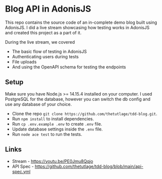 # Blog API in AdonisJS

This repo contains the source code of an in-complete demo blog built using AdonisJS. I did a live stream showcasing how testing works in AdonisJS and created this project as a part of it.

During the live stream, we covered

- The basic flow of testing in AdonisJS
- Authenticating users during tests
- File uploads
- And using the OpenAPI schema for testing the endpoints

## Setup
Make sure you have Node.js >= 14.15.4 installed on your computer. I used PostgreSQL for the database, however you can switch the db config and use any database of your choice.

- Clone the repo `git clone https://github.com/thetutlage/tdd-blog.git`.
- Run `npm install` to install dependencies.
- Run `cp .env.example .env` to create `.env` file.
- Update database settings inside the `.env` file.
- Run `node ace test` to run the tests.

## Links

- Stream - https://youtu.be/PE0Jmu8Qqjo
- API Spec - https://github.com/thetutlage/tdd-blog/blob/main/api-spec.yml
